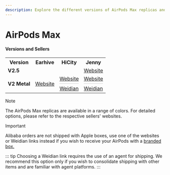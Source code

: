 ```yaml
---
description: Explore the different versions of AirPods Max replicas and their associated sellers. Find official stores and direct links to purchase AirPods Max replicas.
---
```


# AirPods Max

#### Versions and Sellers

<table>
  <tr>
    <th>Version</th>
    <th>Earhive</th>
    <th>HiCity</th>
    <th>Jenny</th>
  </tr>
    <tr>
  <td><strong>V2.5 </strong></td>
    <td>
    </td>
    <td>
    </td>
    <td>
      <a href="https://jenny.airreps.info">Website</a>
    </td>
   </tr>
  <tr>
    <td><strong>V2 Metal</strong></td>
    <td>
      <a href="https://earhive.com">Website</a>
    </td>
    <td>
      <a href="https://hicitypods.com">Website</a>
      <hr style="margin: 5px 0; height: 1px; border: none; background-color: #ccc;">
      <a href="https://airreps.link/hicityw">Weidian</a>
    </td>
    <td>
      <a href="https://jenny.airreps.info">Website</a>
      <hr style="margin: 5px 0; height: 1px; border: none; background-color: #ccc;">
      <a href="https://airreps.link/jennyw">Weidian</a>
    </td>
  </tr>
</table>


> [!NOTE]
> The AirPods Max replicas are available in a range of colors. For detailed options, please refer to the respective sellers' websites.

> [!IMPORTANT]
> Alibaba orders are not shipped with Apple boxes, use one of the websites or Weidian links instead if you wish to receive your AirPods with a [branded box.](https://airpodsreplicas.com/introduction/packaging#apple-logo-box)

::: tip
Choosing a Weidian link requires the use of an agent for shipping. We recommend this option only if you wish to consolidate shipping with other items and are familiar with agent platforms. 
:::
